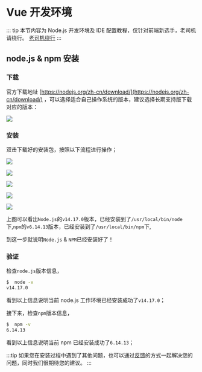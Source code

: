 # Vue 开发环境

::: tip
本节内容为 Node.js 开发环境及 IDE 配置教程，仅针对前端新选手，老司机请绕行。
[老司机绕行](/guide/ksks.html)
:::

## node.js & npm 安装

### 下载

官方下载地址 [https://nodejs.org/zh-cn/download/](https://nodejs.org/zh-cn/download/) ，可以选择适合自己操作系统的版本，建议选择长期支持版下载对应的版本：

![](https://gitee.com/mydearzwj/image/raw/master/img/nodejs-down.png)

### 安装

双击下载好的安装包，按照以下流程进行操作；

![](https://gitee.com/mydearzwj/image/raw/master/img/nodejs-step1.png)

![](https://gitee.com/mydearzwj/image/raw/master/img/nodejs-step2.png)

![](https://gitee.com/mydearzwj/image/raw/master/img/nodejs-step3.png)

![](https://gitee.com/mydearzwj/image/raw/master/img/nodejs-step4.png)

![](https://gitee.com/mydearzwj/image/raw/master/img/nodejs-step5.png)

上图可以看出`Node.js`的`v14.17.0`版本，已经安装到了`/usr/local/bin/node`下,`npm`的`v6.14.13`版本，已经安装到了`/usr/local/bin/npm`下,

到这一步就说明`Node.js` & `NPM`已经安装好了！

### 验证

检查`node.js`版本信息，

```sh
$  node -v
v14.17.0
```

看到以上信息说明当前 node.js 工作环境已经安装成功了`v14.17.0`；

接下来，检查`npm`版本信息，

```sh
$  npm -v
6.14.13
```

看到以上信息说明当前 npm 已经安装成功了`6.14.13`；

:::tip
如果您在安装过程中遇到了其他问题，也可以通过[反馈](https://github.com/go-admin-team/go-admin/issues)的方式一起解决您的问题，同时我们很期待您的建议。
:::
